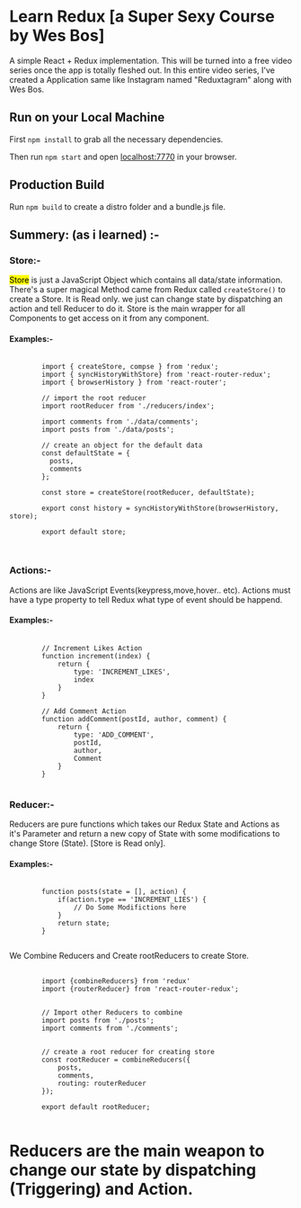# Learn Redux [a Super Sexy Course by Wes Bos]

A simple React + Redux implementation.
This will be turned into a free video series once the app is totally fleshed out.
In this entire video series, I've created a Application same like Instagram named "Reduxtagram" along with Wes Bos.

## Run on your Local Machine

First `npm install` to grab all the necessary dependencies. 

Then run `npm start` and open <localhost:7770> in your browser.

## Production Build

Run `npm build` to create a distro folder and a bundle.js file.


## Summery: (as i learned) :-

### Store:- 
<mark>Store</mark> is just a JavaScript Object which contains all data/state information.
There's a super magical Method came from Redux called `createStore()` to create a Store.
It is Read only. we just can change state by dispatching an action and tell Reducer to do it.
Store is the main wrapper for all Components to get access on it from any component.

#### Examples:-
<pre>
	<code>
		import { createStore, compse } from 'redux';
		import { syncHistoryWithStore} from 'react-router-redux';
		import { browserHistory } from 'react-router';

		// import the root reducer
		import rootReducer from './reducers/index';

		import comments from './data/comments';
		import posts from './data/posts';

		// create an object for the default data
		const defaultState = {
		  posts,
		  comments
		};

		const store = createStore(rootReducer, defaultState);

		export const history = syncHistoryWithStore(browserHistory, store);

		export default store;

	</code>
</pre>


### Actions:-
Actions are like JavaScript Events(keypress,move,hover.. etc).
Actions must have a type property to tell Redux what type of event should be happend.
	
#### Examples:-
<pre>
	<code>
		// Increment Likes Action
		function increment(index) {
			return {
				type: 'INCREMENT_LIKES',
				index
			}
		}

		// Add Comment Action
		function addComment(postId, author, comment) {
			return {
				type: 'ADD_COMMENT',
				postId,
				author,
				Comment
			}
		}
	</code>
</pre>

### Reducer:- 
Reducers are pure functions which takes our Redux State and Actions as it's Parameter and return a new copy of State with some modifications to change Store (State). [Store is Read only].

#### Examples:-
<pre>
	<code>
		function posts(state = [], action) {
			if(action.type == 'INCREMENT_LIES') {
				// Do Some Modifictions here
			}
			return state;
		}
	</code>
</pre>

We Combine Reducers and Create rootReducers to create Store.
<pre>
	<code>
		import {combineReducers} from 'redux'
		import {routerReducer} from 'react-router-redux';


		// Import other Reducers to combine
		import posts from './posts';
		import comments from './comments';


		// create a root reducer for creating store
		const rootReducer = combineReducers({
			posts,
			comments,
			routing: routerReducer
		});

		export default rootReducer;
	</code>
</pre>


# Reducers are the main weapon to change our state by dispatching (Triggering) and Action.

